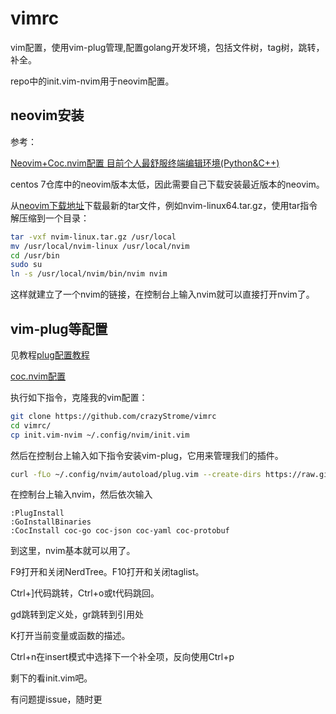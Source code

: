 # vimrc
vim配置，使用vim-plug管理,配置golang开发环境，包括文件树，tag树，跳转，补全。

repo中的init.vim-nvim用于neovim配置。
##  neovim安装
参考：

[Neovim+Coc.nvim配置 目前个人最舒服终端编辑环境(Python&C++)](https://www.cnblogs.com/cniwoq/p/13272746.html)

centos 7仓库中的neovim版本太低，因此需要自己下载安装最近版本的neovim。

从[neovim下载地址](https://github.com/neovim/neovim/releases)下载最新的tar文件，例如nvim-linux64.tar.gz，使用tar指令解压缩到一个目录：
```bash
tar -vxf nvim-linux.tar.gz /usr/local
mv /usr/local/nvim-linux /usr/local/nvim
cd /usr/bin
sudo su
ln -s /usr/local/nvim/bin/nvim nvim
```
这样就建立了一个nvim的链接，在控制台上输入nvim就可以直接打开nvim了。

##  vim-plug等配置
见教程[plug配置教程](https://pokitpeng.github.io/posts/linux/vim%E6%89%93%E9%80%A0golang%E5%BC%80%E5%8F%91%E7%8E%AF%E5%A2%83/)

[coc.nvim配置](https://zhuanlan.zhihu.com/p/102306124)

执行如下指令，克隆我的vim配置：
```bash
git clone https://github.com/crazyStrome/vimrc
cd vimrc/
cp init.vim-nvim ~/.config/nvim/init.vim
```
然后在控制台上输入如下指令安装vim-plug，它用来管理我们的插件。
```bash
curl -fLo ~/.config/nvim/autoload/plug.vim --create-dirs https://raw.githubusercontent.com/junegunn/vim-plug/master/plug.vim
```
在控制台上输入nvim，然后依次输入
```
:PlugInstall
:GoInstallBinaries
:CocInstall coc-go coc-json coc-yaml coc-protobuf
```
到这里，nvim基本就可以用了。

F9打开和关闭NerdTree。F10打开和关闭taglist。

Ctrl+]代码跳转，Ctrl+o或t代码跳回。

gd跳转到定义处，gr跳转到引用处

K打开当前变量或函数的描述。

Ctrl+n在insert模式中选择下一个补全项，反向使用Ctrl+p

剩下的看init.vim吧。

有问题提issue，随时更
